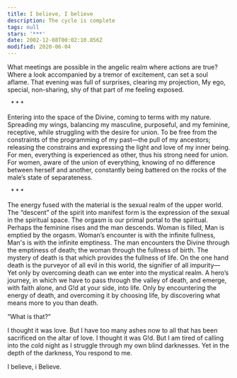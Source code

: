 ```yaml
---
title: I believe, I believe
description: The cycle is complete
tags: null
stars: '***'
date: 2002-12-08T00:02:10.856Z
modified: 2020-06-04
---
```


What meetings are possible in the angelic realm where actions are true?
Where a look accompanied by a tremor of excitement, can set a soul aflame.
That evening was full of surprises, clearing my projection,
My ego, special, non-sharing, shy of that part of me feeling exposed.

&nbsp;&nbsp;\* \* \*

Entering into the space of the Divine,
coming to terms with my nature.
Spreading my wings,
balancing my masculine, purposeful,
and my feminine, receptive,
while struggling with the desire for union.
To be free from the constraints
of the programming
of my past&mdash;the pull of my ancestors;
releasing the constrains and expressing
the light and love of my inner being.
For men, everything is experienced as other,
thus his strong need for union.
For women, aware of the union of everything,
knowing of no difference between herself and another,
constantly being battered on the rocks of the male’s state of separateness.

&nbsp;&nbsp;\* \* \*

The energy fused with the material
is the sexual realm of the upper world.
The “descent” of the spirit into manifest form
is the expression of the sexual in the spiritual space.
The orgasm is our primal portal to the spiritual.
Perhaps the feminine rises and the man descends.
Woman is filled, Man is emptied by the orgasm.
Woman’s encounter is with the infinite fullness,
Man's is with the infinite emptiness.
The man encounters the Divine through
the emptiness of death;
the woman through the fullness of birth.
The mystery of death is that which provides
the fullness of life.
On the one hand death is the purveyor of all evil in this world,
the signifier of all impurity&mdash;
Yet only by overcoming death can we enter into the mystical realm.
A hero’s journey, in which we have to pass through the valley of death,
and emerge, with faith alone, and G!d at your side, into life.
Only by encountering the energy of death,
and overcoming it by choosing life,
by discovering what means more to you than death.

“What is that?”

I thought it was love.
But I have too many ashes now to all
that has been sacrificed on the altar of love.
I thought it was G!d.
But I am tired of calling into the cold night
as I struggle through my own blind darknesses.
Yet in the depth of the darkness, You respond to me.

I believe, i Believe.
